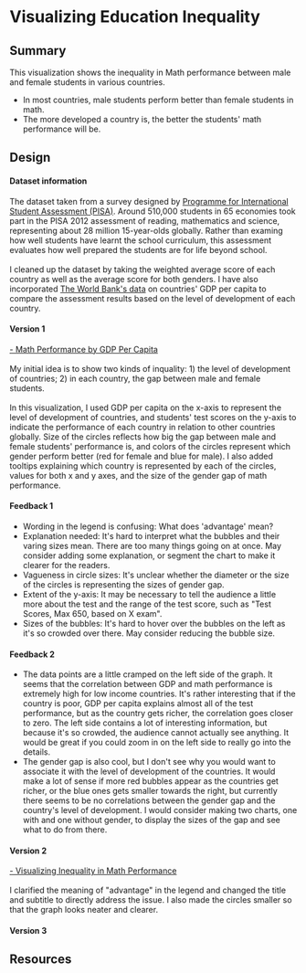 # Visualizing Education Inequality

## Summary 
This visualization shows the inequality in Math performance between male and female students in various countries.
- In most countries, male students perform better than female students in math.
- The more developed a country is, the better the students' math performance will be.

## Design 

#### Dataset information
The dataset taken from a survey designed by <a href=http://www.oecd.org/pisa/data/pisa2012database-downloadabledata.htm>Programme for International Student Assessment (PISA)</a>. Around 510,000 students in 65 economies took part in the PISA 2012 assessment of reading, mathematics and science, representing about 28 million 15-year-olds globally. Rather than examing how well students have learnt the school curriculum, this assessment evaluates how well prepared the students are for life beyond school.<br><br>
I cleaned up the dataset by taking the weighted average score of each country as well as the average score for both genders. I have also incorporated <a href=http://data.worldbank.org/indicator/NY.GDP.PCAP.CD>The World Bank's data</a> on countries' GDP per capita to compare the assessment results based on the level of development of each country.

#### Version 1
<a href=https://bl.ocks.org/siyubao/51ecf537beac3e588b76254079207a36>- Math Performance by GDP Per Capita</a><br><br>
My initial idea is to show two kinds of inquality: 1) the level of development of countries; 2) in each country, the gap between male and female students. <br><br>
In this visualization, I used GDP per capita on the x-axis to represent the level of development of countries, and students' test scores on the y-axis to indicate the performance of each country in relation to other countries globally. Size of the circles reflects how big the gap between male and female students' performance is, and colors of the circles represent which gender perform better (red for female and blue for male). I also added tooltips explaining which country is represented by each of the circles, values for both x and y axes, and the size of the gender gap of math performance. <br>

#### Feedback 1
- Wording in the legend is confusing: What does 'advantage' mean?
- Explanation needed: It's hard to interpret what the bubbles and their varing sizes mean. There are too many things going on at once. May consider adding some explanation, or segment the chart to make it clearer for the readers.
- Vagueness in circle sizes: It's unclear whether the diameter or the size of the circles is representing the sizes of gender gap.
- Extent of the y-axis: It may be necessary to tell the audience a little more about the test and the range of the test score, such as "Test Scores, Max 650, based on X exam".
- Sizes of the bubbles: It's hard to hover over the bubbles on the left as it's so crowded over there. May consider reducing the bubble size.

#### Feedback 2
- The data points are a little cramped on the left side of the graph. It seems that the correlation between GDP and math performance is extremely high for low income countries. It's rather interesting that if the country is poor, GDP per capita explains almost all of the test performance, but as the country gets richer, the correlation goes closer to zero. The left side contains a lot of interesting information, but because it's so crowded, the audience cannot actually see anything. It would be great if you could zoom in on the left side to really go into the details.
- The gender gap is also cool, but I don't see why you would want to associate it with the level of development of the countries. It would make a lot of sense if more red bubbles appear as the countries get richer, or the blue ones gets smaller towards the right, but currently there seems to be no correlations between the gender gap and the country's level of development. I would consider making two charts, one with and one without gender, to display the sizes of the gap and see what to do from there. 


#### Version 2
<a href=https://bl.ocks.org/siyubao/6b29e4a5d50ad0e171ce97911a98bbcd>- Visualizing Inequality in Math Performance</a><br><br>
I clarified the meaning of "advantage" in the legend and changed the title and subtitle to directly address the issue. I also made the circles smaller so that the graph looks neater and clearer. 


#### Version 3

## Resources


